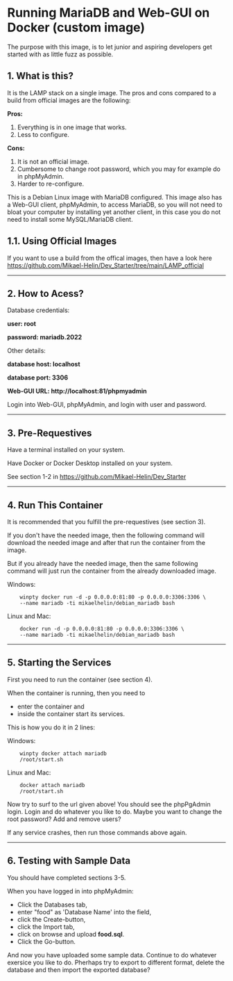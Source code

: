 # **Running MariaDB and Web-GUI on Docker (custom image)**

The purpose with this image, is to let junior and aspiring developers get started with as little fuzz as possible.

## **1. What is this?**

It is the LAMP stack on a single image. The pros and cons compared to a build from official images are the following:

**Pros:**
1. Everything is in one image that works.
2. Less to configure.

**Cons:**
1. It is not an official image.
2. Cumbersome to change root password, which you may for example do in phpMyAdmin.
3. Harder to re-configure.

This is a Debian Linux image with MariaDB configured. This image also has a Web-GUI client, phpMyAdmin, to access MariaDB, so you will not need to bloat your computer by installing yet another client, in this case you do not need to install some MySQL/MariaDB client.

## **1.1. Using Official Images**

If you want to use a build from the offical images, then have a look here https://github.com/Mikael-Helin/Dev_Starter/tree/main/LAMP_official

___

## **2. How to Acess?**

Database credentials:

**user: root**

**password: mariadb.2022**

Other details:

**database host: localhost**

**database port: 3306**

**Web-GUI URL: http://localhost:81/phpmyadmin**

Login into Web-GUI, phpMyAdmin, and login with user and password.
___

## **3. Pre-Requestives**

Have a terminal installed on your system.

Have Docker or Docker Desktop installed on your system.

See section 1-2 in https://github.com/Mikael-Helin/Dev_Starter

___

## **4. Run This Container**

It is recommended that you fulfill the pre-requestives (see section 3).

If you don't have the needed image, then the following command will download the needed image and after that run the container from the image.

But if you already have the needed image, then the same following command will just run the container from the already downloaded image.

Windows:

        winpty docker run -d -p 0.0.0.0:81:80 -p 0.0.0.0:3306:3306 \
        --name mariadb -ti mikaelhelin/debian_mariadb bash

Linux and Mac:

        docker run -d -p 0.0.0.0:81:80 -p 0.0.0.0:3306:3306 \
        --name mariadb -ti mikaelhelin/debian_mariadb bash

___

## **5. Starting the  Services**

First you need to run the container (see section 4).

When the container is running, then you need to

* enter the container and
* inside the container start its services.

This is how you do it in 2 lines:

Windows:

        winpty docker attach mariadb
        /root/start.sh

Linux and Mac:

        docker attach mariadb
        /root/start.sh

Now try to surf to the url given above! You should see the phpPgAdmin login. Login and do whatever you like to do. Maybe you want to change the root password? Add and remove users?

If any service crashes, then run those commands above again.
___

## **6. Testing with Sample Data**

You should have completed sections 3-5.

When you have logged in into phpMyAdmin:

* Click the Databases tab,
* enter "food" as 'Database Name' into the field,
* click the Create-button,
* click the Import tab,
* click on browse and upload **food.sql**.
* Click the Go-button.
  
And now you have uploaded some sample data. Continue to do whatever exersice you like to do. Pherhaps try to export to different format, delete the database and then import the exported database?
